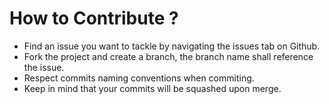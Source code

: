 # How to Contribute ?

- Find an issue you want to tackle by navigating the issues tab on Github.
- Fork the project and create a branch, the branch name shall reference the issue.
- Respect commits naming conventions when commiting.
- Keep in mind that your commits will be squashed upon merge.
